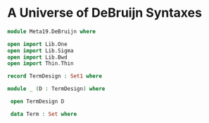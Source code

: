 # A Universe of DeBruijn Syntaxes

```agda
module Meta19.DeBruijn where

open import Lib.One
open import Lib.Sigma
open import Lib.Bwd
open import Thin.Thin
```

```agda
record TermDesign : Set1 where
```

```agda
module _ (D : TermDesign) where

 open TermDesign D

 data Term : Set where
```
